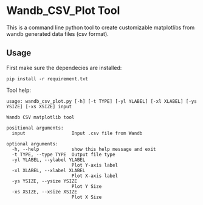 # Wandb_CSV_Plot Tool

This is a command line python tool to create customizable matplotlibs from wandb generated data files (csv format).

## Usage

First make sure the dependecies are installed:

```
pip install -r requirement.txt
```

Tool help: 
```
usage: wandb_csv_plot.py [-h] [-t TYPE] [-yl YLABEL] [-xl XLABEL] [-ys YSIZE] [-xs XSIZE] input

Wandb CSV matplotlib tool

positional arguments:
  input                 Input .csv file from Wandb

optional arguments:
  -h, --help            show this help message and exit
  -t TYPE, --type TYPE  Output file type
  -yl YLABEL, --ylabel YLABEL
                        Plot Y-axis label
  -xl XLABEL, --xlabel XLABEL
                        Plot X-axis label
  -ys YSIZE, --ysize YSIZE
                        Plot Y Size
  -xs XSIZE, --xsize XSIZE
                        Plot X Size
```